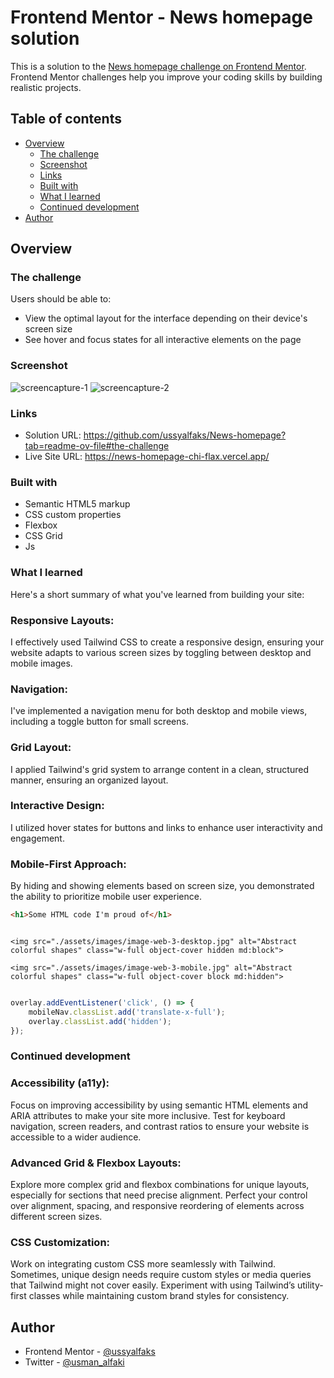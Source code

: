 # Frontend Mentor - News homepage solution

This is a solution to the [News homepage challenge on Frontend Mentor](https://www.frontendmentor.io/challenges/news-homepage-H6SWTa1MFl). Frontend Mentor challenges help you improve your coding skills by building realistic projects. 

## Table of contents

- [Overview](#overview)
  - [The challenge](#the-challenge)
  - [Screenshot](#screenshot)
  - [Links](#links)
  - [Built with](#built-with)
  - [What I learned](#what-i-learned)
  - [Continued development](#continued-development)
- [Author](#author)


## Overview

### The challenge

Users should be able to:

- View the optimal layout for the interface depending on their device's screen size
- See hover and focus states for all interactive elements on the page

### Screenshot
![screencapture-1](https://github.com/user-attachments/assets/b9d1303c-8a27-4fd0-b189-6c4e2481f8e1)
![screencapture-2](https://github.com/user-attachments/assets/15daa249-49bc-4e67-a438-c51d4776a620)


### Links

- Solution URL: https://github.com/ussyalfaks/News-homepage?tab=readme-ov-file#the-challenge
- Live Site URL: https://news-homepage-chi-flax.vercel.app/ 

### Built with

- Semantic HTML5 markup
- CSS custom properties
- Flexbox
- CSS Grid
- Js

### What I learned

Here's a short summary of what you've learned from building your site:

### Responsive Layouts: 
I effectively used Tailwind CSS to create a responsive design, ensuring your website adapts to various screen sizes by toggling between desktop and mobile images.
### Navigation: 
I've implemented a navigation menu for both desktop and mobile views, including a toggle button for small screens.

### Grid Layout: 
I applied Tailwind's grid system to arrange content in a clean, structured manner, ensuring an organized layout.
### Interactive Design: 
I utilized hover states for buttons and links to enhance user interactivity and engagement.
### Mobile-First Approach:
 By hiding and showing elements based on screen size, you demonstrated the ability to prioritize mobile user experience.

```html
<h1>Some HTML code I'm proud of</h1>
```
```css
```
``` 
<img src="./assets/images/image-web-3-desktop.jpg" alt="Abstract colorful shapes" class="w-full object-cover hidden md:block">

<img src="./assets/images/image-web-3-mobile.jpg" alt="Abstract colorful shapes" class="w-full object-cover block md:hidden">

```
```js

overlay.addEventListener('click', () => {
    mobileNav.classList.add('translate-x-full');
    overlay.classList.add('hidden');
});
```

### Continued development

### Accessibility (a11y):

Focus on improving accessibility by using semantic HTML elements and ARIA attributes to make your site more inclusive.
Test for keyboard navigation, screen readers, and contrast ratios to ensure your website is accessible to a wider audience.

### Advanced Grid & Flexbox Layouts:

Explore more complex grid and flexbox combinations for unique layouts, especially for sections that need precise alignment.
Perfect your control over alignment, spacing, and responsive reordering of elements across different screen sizes.

### CSS Customization:

Work on integrating custom CSS more seamlessly with Tailwind. Sometimes, unique design needs require custom styles or media queries that Tailwind might not cover easily.
Experiment with using Tailwind’s utility-first classes while maintaining custom brand styles for consistency.


## Author

- Frontend Mentor - [@ussyalfaks](https://www.frontendmentor.io/profile/ussyalfaks)
- Twitter - [@usman_alfaki ](https://www.twitter.com/@usman_alfaki)
